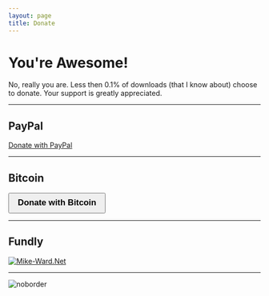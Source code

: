 ```yaml
---
layout: page  
title: Donate
---
```


You're Awesome!
===============

No, really you are. Less then 0.1% of downloads (that I know about)
choose to donate. Your support is greatly appreciated.

------------------------------------------------------------------------

PayPal
------

[Donate with
PayPal](https://www.paypal.com/cgi-bin/webscr?cmd=_s-xclick&hosted_button_id=39X5GA75FT23L "donate")

------------------------------------------------------------------------

Bitcoin
-------

<button 
    onclick="window.open('https://greenaddress.it/pay/GA254L7kc1DM1qsBsWbXSk9M7CFTNt/', '_blank')"
    style="font-size:larger; font-weight:bold; padding: .5em 1em">Donate with Bitcoin</button>

------------------------------------------------------------------------

Fundly
------

<a href='https://fundly.com/mike-ward-net#donate'><img src='//fundly.com/assets/widgets/donate_now.png' title='Mike-Ward.Net'></a>

------------------------------------------------------------------------

![noborder](http://mike-ward.net/cdn/images/donate.png)
